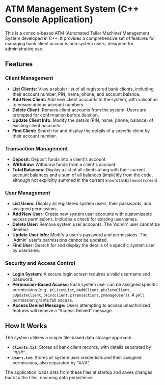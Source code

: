# ATM Management System (C++ Console Application)

This is a console-based ATM (Automated Teller Machine) Management System developed in C++. It provides a comprehensive set of features for managing bank client accounts and system users, designed for administrative use.

## Features

### Client Management
* **List Clients:** View a tabular list of all registered bank clients, including their account number, PIN, name, phone, and account balance.
* **Add New Client:** Add new client accounts to the system, with validation to ensure unique account numbers.
* **Delete Client:** Remove client accounts from the system. Users are prompted for confirmation before deletion.
* **Update Client Info:** Modify the details (PIN, name, phone, balance) of existing client accounts.
* **Find Client:** Search for and display the details of a specific client by their account number.

### Transaction Management
* **Deposit:** Deposit funds into a client's account.
* **Withdraw:** Withdraw funds from a client's account.
* **Total Balances:** Display a list of all clients along with their current account balances and a sum of all balances (implicitly from the code, although not explicitly summed in the current `ShowTotalBalancesScreen`).

### User Management
* **List Users:** Display all registered system users, their passwords, and assigned permissions.
* **Add New User:** Create new system user accounts with customizable access permissions. Includes a check for existing usernames.
* **Delete User:** Remove system user accounts. The 'Admin' user cannot be deleted.
* **Update User Info:** Modify a user's password and permissions. The 'Admin' user's permissions cannot be updated.
* **Find User:** Search for and display the details of a specific system user by username.

### Security and Access Control
* **Login System:** A secure login screen requires a valid username and password.
* **Permission-Based Access:** Each system user can be assigned specific permissions (e.g., `pCLientList`, `pAddClient`, `pDeleteClient`, `pUpdateClient`, `pFindClient`, `pTransactions`, `pManageUsers`). A `pAll` permission grants full access.
* **Access Denied Message:** Users attempting to access unauthorized features will receive a "Access Denied" message.

## How It Works

The system utilizes a simple file-based data storage approach:
* **`Clients.txt`**: Stores all bank client records, with details separated by "#//#".
* **`Users.txt`**: Stores all system user credentials and their assigned permissions, also separated by "#//#".

The application loads data from these files at startup and saves changes back to the files, ensuring data persistence.
